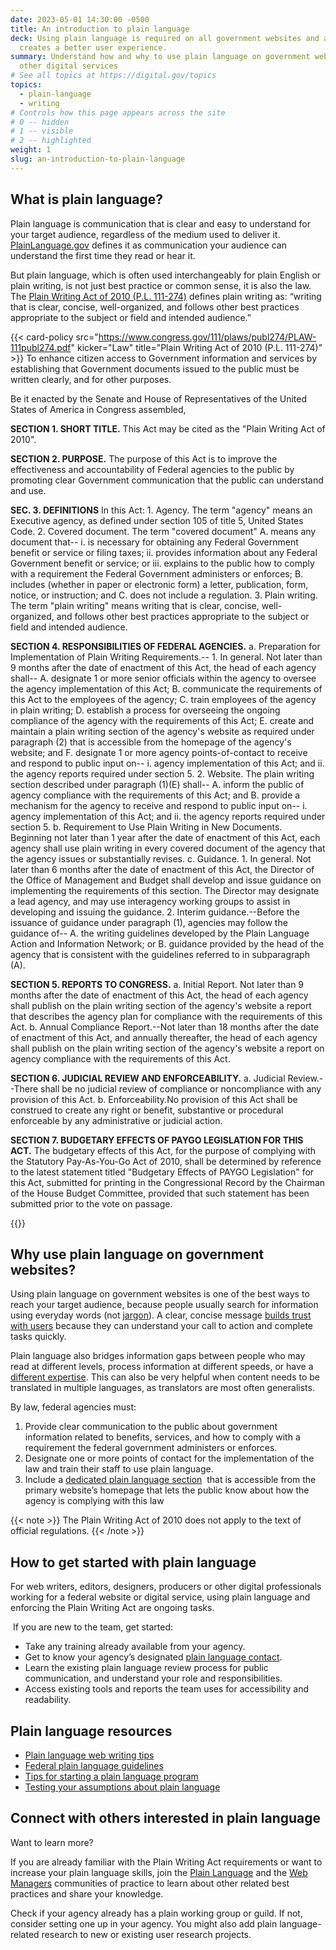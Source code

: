 ```yaml
---
date: 2023-05-01 14:30:00 -0500
title: An introduction to plain language
deck: Using plain language is required on all government websites and also
  creates a better user experience.
summary: Understand how and why to use plain language on government websites and
  other digital services
# See all topics at https://digital.gov/topics
topics:
  - plain-language
  - writing
# Controls how this page appears across the site
# 0 -- hidden
# 1 -- visible
# 2 -- highlighted
weight: 1
slug: an-introduction-to-plain-language
---
```

## What is plain language?

Plain language is communication that is clear and easy to understand for your target audience, regardless of the medium used to deliver it. [PlainLanguage.gov](https://www.plainlanguage.gov/about/definitions/) defines it as communication your audience can understand the first time they read or hear it.

But plain language, which is often used interchangeably for plain English or plain writing, is not just best practice or common sense, it is also the law. The [Plain Writing Act of 2010 (P.L. 111-274)](https://www.gpo.gov/fdsys/pkg/PLAW-111publ274/content-detail.html) defines plain writing as: “writing that is clear, concise, well-organized, and follows other best practices appropriate to the subject or field and intended audience.”

{{< card-policy src="https://www.congress.gov/111/plaws/publ274/PLAW-111publ274.pdf" kicker="Law" title="Plain Writing Act of 2010 (P.L. 111-274)" >}}
To enhance citizen access to Government information and services by establishing that Government documents issued to the public must be written clearly, and for other purposes.

Be it enacted by the Senate and House of Representatives of the United States of America in Congress assembled, 

**SECTION 1. SHORT TITLE.**
This Act may be cited as the "Plain Writing Act of 2010".

**SECTION 2. PURPOSE.**
The purpose of this Act is to improve the effectiveness and accountability of Federal agencies to the public by promoting clear Government communication that the public can understand and use.

**SEC. 3. DEFINITIONS**
  In this Act:
            1. Agency. The term "agency" means an Executive agency, as defined under section 105 of title 5, United States Code.
            2. Covered document. The term "covered document"
                    A. means any document that--
                          i. is necessary for obtaining any Federal Government benefit or service or filing taxes;
                          ii. provides information about any Federal Government benefit or service; or
                          iii. explains to the public how to comply with a requirement the Federal Government administers or enforces;
                    B. includes (whether in paper or electronic form) a letter, publication, form, notice, or instruction; and
                    C. does not include a regulation.
            3. Plain writing. The term "plain writing" means writing that is clear, concise, well-organized, and follows other best practices appropriate to the subject or field and intended audience.
            
**SECTION 4. RESPONSIBILITIES OF FEDERAL AGENCIES.**
  a. Preparation for Implementation of Plain Writing Requirements.--
          1. In general. Not later than 9 months after the date of enactment of this Act, the head of each agency shall--
                    A. designate 1 or more senior officials within the agency to oversee the agency implementation of this Act;
                    B. communicate the requirements of this Act to the employees of the agency;
                    C. train employees of the agency in plain writing;
                    D. establish a process for overseeing the ongoing 
                compliance of the agency with the requirements of this Act;
                    E. create and maintain a plain writing section of the agency's website as required under paragraph (2) that is accessible from the homepage of the agency's website; and
                    F. designate 1 or more agency points-of-contact to receive and respond to public input on--
                          i. agency implementation of this Act; and
                          ii. the agency reports required under section 5.
           2. Website. The plain writing section described under paragraph (1)(E) shall--
                    A. inform the public of agency compliance with the 
                requirements of this Act; and
                    B. provide a mechanism for the agency to receive and respond to public input on--
                          i. agency implementation of this Act; and
                          ii. the agency reports required under section 5.
    b. Requirement to Use Plain Writing in New Documents. Beginning not later than 1 year after the date of enactment of this Act, each agency shall use plain writing in every covered document of the agency that the agency issues or substantially revises.
    c. Guidance.
            1. In general. Not later than 6 months after the date of enactment of this Act, the Director of the Office of Management and Budget shall develop and issue guidance on implementing the requirements of this section. The Director may designate a lead agency, and may use interagency working groups to assist in developing and issuing the guidance.
            2. Interim guidance.--Before the issuance of guidance under paragraph (1), agencies may follow the guidance of--
                    A. the writing guidelines developed by the Plain Language Action and Information Network; or
                    B. guidance provided by the head of the agency that  is consistent with the guidelines referred to in 
                subparagraph (A).  
                
**SECTION 5. REPORTS TO CONGRESS.**
    a. Initial Report. Not later than 9 months after the date of enactment of this Act, the head of each agency shall publish on the plain writing section of the agency's website a report that describes the agency plan for compliance with the requirements of this Act.
    b. Annual Compliance Report.--Not later than 18 months after the date of enactment of this Act, and annually thereafter, the head of each agency shall publish on the plain writing section of the agency's website a report on agency compliance with the requirements of this Act.
    
**SECTION 6. JUDICIAL REVIEW AND ENFORCEABILITY.**
    a. Judicial Review.--There shall be no judicial review of compliance or noncompliance with any provision of this Act.
    b. Enforceability.No provision of this Act shall be construed to create any right or benefit, substantive or procedural enforceable by any administrative or judicial action.
    
**SECTION 7. BUDGETARY EFFECTS OF PAYGO LEGISLATION FOR THIS ACT.**
The budgetary effects of this Act, for the purpose of complying  with the Statutory Pay-As-You-Go Act of 2010, shall be determined by reference to the latest statement titled "Budgetary Effects of PAYGO Legislation" for this Act, submitted for printing in the Congressional Record by the Chairman of the House Budget Committee, provided that such statement has been submitted prior to the vote on passage.

{{</card-policy>}}

## Why use plain language on government websites?

Using plain language on government websites is one of the best ways to reach your target audience, because people usually search for information using everyday words (not [jargon](https://digital.gov/2022/11/07/jargon-madness-a-plain-language-exercise/)). A clear, concise message [builds trust with users](https://digital.gov/2022/12/13/to-build-trust-aim-for-easy/) because they can understand your call to action and complete tasks quickly.

Plain language also bridges information gaps between people who may read at different levels, process information at different speeds, or have a [different expertise](https://digital.gov/2022/11/09/tips-for-communicating-about-your-research-with-non-scientists/). This can also be very helpful when content needs to be translated in multiple languages, as translators are most often generalists.

By law, federal agencies must:

1. Provide clear communication to the public about government information related to benefits, services, and how to comply with a requirement the federal government administers or enforces.
2. Designate one or more points of contact for the implementation of the law and train their staff to use plain language.
3. Include a [dedicated plain language section](https://digital.gov/resources/required-web-content-and-links/#about-page-2)  that is accessible from the primary website’s homepage that lets the public know about how the agency is complying with this law

{{< note >}} The Plain Writing Act of 2010 does not apply to the text of official regulations. {{< /note >}}

## How to get started with plain language

For web writers, editors, designers, producers or other digital professionals working for a federal website or digital service, using plain language and enforcing the Plain Writing Act are ongoing tasks.

 If you are new to the team, get started:

* Take any training already available from your agency.
* Get to know your agency’s designated [plain language contact](https://www.plainlanguage.gov/law/agency-programs/).
* Learn the existing plain language review process for public communication, and understand your role and responsibilities.
* Access existing tools and reports the team uses for accessibility and readability.

## Plain language resources

* [Plain language web writing tips](https://digital.gov/resources/plain-language-web-writing-tips/)
* [Federal plain language guidelines](https://www.plainlanguage.gov/guidelines/)
* [Tips for starting a plain language program](https://www.plainlanguage.gov/training/tips-for-trainers/)
* [Testing your assumptions about plain language](https://www.plainlanguage.gov/guidelines/test/)

## Connect with others interested in plain language

Want to learn more? 

If you are already familiar with the Plain Writing Act requirements or want to increase your plain language skills, join the [Plain Language](https://digital.gov/communities/plain-language/) and the [Web Managers](https://digital.gov/communities/web-content-managers/) communities of practice to learn about other related best practices and share your knowledge. 

Check if your agency already has a plain working group or guild. If not, consider setting one up in your agency. You might also add plain language-related research to new or existing user research projects.
